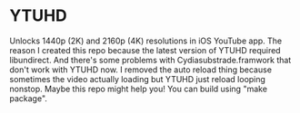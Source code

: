 # YTUHD

Unlocks 1440p (2K) and 2160p (4K) resolutions in iOS YouTube app.
The reason I created this repo because the latest version of YTUHD required libundirect.
And there's some problems with Cydiasubstrade.framwork that don't work with YTUHD now.
I removed the auto reload thing because sometimes the video actually loading but YTUHD just reload looping nonstop.
Maybe this repo might help you! You can build using "make package".
